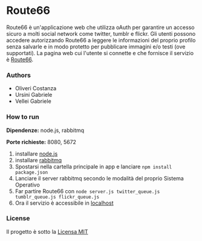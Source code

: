 # Route66
Route66 è un'applicazione web che utilizza oAuth per garantire un accesso sicuro a molti social network come twitter, tumblr e flickr.
Gli utenti possono accedere autorizzando Route66 a leggere le informazioni del proprio profilo senza salvarle e in modo protetto per pubblicare immagini e/o testi (ove supportati).
La pagina web cui l'utente si connette e che fornisce il servizio è <a href="https://github.com/thewallg5/Route66/blob/master/app/index.html">Route66</a>.

### Authors

- Oliveri Costanza
- Ursini Gabriele
- Vellei Gabriele 

### How to run

__Dipendenze:__ node.js, rabbitmq

__Porte richieste:__ 8080, 5672

1. installare [node.js](https://nodejs.org/it/download/)
2. installare [rabbitmq](https://www.rabbitmq.com/#getstarted)
3. Spostarsi nella cartella principale in app e lanciare `npm install package.json`
4. Lanciare il server rabbitmq secondo le modalità del proprio Sistema Operativo 
5. Far partire Route66 con `node server.js twitter_queue.js tumblr_queue.js flickr_queue.js`
6. Ora il servizio è accessibile in [localhost](http://localhost:8080)

### License

Il progetto è sotto la [Licensa MIT](https://github.com/thewallg5/Route66/blob/master/LICENSE)
